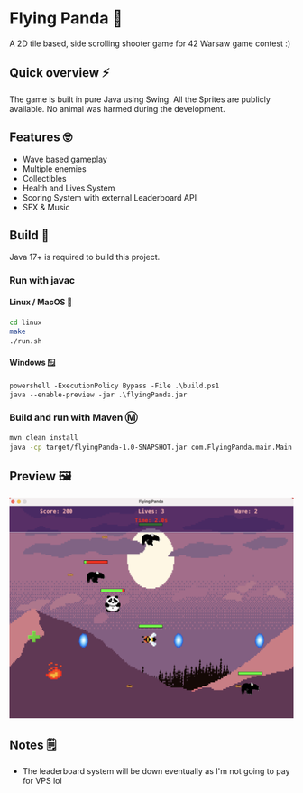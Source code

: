 # Flying Panda 🐼

A 2D tile based, side scrolling shooter game for 42 Warsaw game contest :)

## Quick overview ⚡️
The game is built in pure Java using Swing. All the Sprites are publicly available.
No animal was harmed during the development.

## Features 🤓
- Wave based gameplay
- Multiple enemies
- Collectibles
- Health and Lives System
- Scoring System with external Leaderboard API
- SFX & Music

## Build 🧱

Java 17+ is required to build this project.

### Run with javac
#### Linux / MacOS 🐧
```bash
cd linux
make
./run.sh
```
#### Windows 🪟
```shell
powershell -ExecutionPolicy Bypass -File .\build.ps1
java --enable-preview -jar .\flyingPanda.jar
```

### Build and run with Maven Ⓜ️
```bash
mvn clean install
java -cp target/flyingPanda-1.0-SNAPSHOT.jar com.FlyingPanda.main.Main
```

## Preview 🖼️
![preview](misc/flyingPandaPreview.png)

## Notes 🗒️
- The leaderboard system will be down eventually as I'm not going to pay for VPS lol

